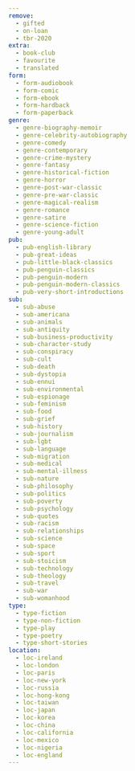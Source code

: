 ```yaml
---
remove:
  - gifted
  - on-loan
  - tbr-2020
extra:
  - book-club
  - favourite
  - translated
form:
  - form-audiobook
  - form-comic
  - form-ebook
  - form-hardback
  - form-paperback
genre:
  - genre-biography-memoir
  - genre-celebrity-autobiography
  - genre-comedy
  - genre-contemporary
  - genre-crime-mystery
  - genre-fantasy
  - genre-historical-fiction
  - genre-horror
  - genre-post-war-classic
  - genre-pre-war-classic
  - genre-magical-realism
  - genre-romance
  - genre-satire
  - genre-science-fiction
  - genre-young-adult
pub:
  - pub-english-library
  - pub-great-ideas
  - pub-little-black-classics
  - pub-penguin-classics
  - pub-penguin-modern
  - pub-penguin-modern-classics
  - pub-very-short-introductions
sub:
  - sub-abuse
  - sub-americana
  - sub-animals
  - sub-antiquity
  - sub-business-productivity
  - sub-character-study
  - sub-conspiracy
  - sub-cult
  - sub-death
  - sub-dystopia
  - sub-ennui
  - sub-environmental
  - sub-espionage
  - sub-feminism
  - sub-food
  - sub-grief
  - sub-history
  - sub-journalism
  - sub-lgbt
  - sub-language
  - sub-migration
  - sub-medical
  - sub-mental-illness
  - sub-nature
  - sub-philosophy
  - sub-politics
  - sub-poverty
  - sub-psychology
  - sub-quotes
  - sub-racism
  - sub-relationships
  - sub-science
  - sub-space
  - sub-sport
  - sub-stoicism
  - sub-technology
  - sub-theology
  - sub-travel
  - sub-war
  - sub-womanhood
type:
  - type-fiction
  - type-non-fiction
  - type-play
  - type-poetry
  - type-short-stories
location:
  - loc-ireland
  - loc-london
  - loc-paris
  - loc-new-york
  - loc-russia
  - loc-hong-kong
  - loc-taiwan
  - loc-japan
  - loc-korea
  - loc-china
  - loc-california
  - loc-mexico
  - loc-nigeria
  - loc-england
---
```

